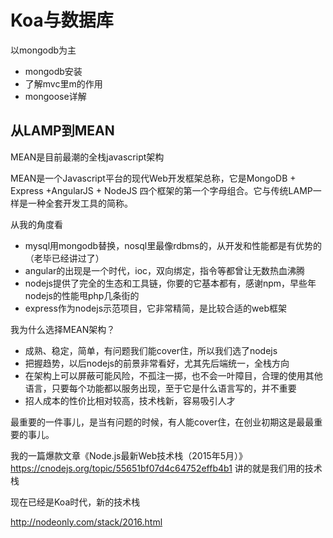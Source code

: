 # Koa与数据库

以mongodb为主

- mongodb安装
- 了解mvc里m的作用
- mongoose详解


## 从LAMP到MEAN

MEAN是目前最潮的全栈javascript架构

MEAN是一个Javascript平台的现代Web开发框架总称，它是MongoDB + Express +AngularJS + NodeJS 四个框架的第一个字母组合。它与传统LAMP一样是一种全套开发工具的简称。


从我的角度看

- mysql用mongodb替换，nosql里最像rdbms的，从开发和性能都是有优势的（老毕已经讲过了）
- angular的出现是一个时代，ioc，双向绑定，指令等都曾让无数热血沸腾
- nodejs提供了完全的生态和工具链，你要的它基本都有，感谢npm，早些年nodejs的性能甩php几条街的
- express作为nodejs示范项目，它非常精简，是比较合适的web框架


我为什么选择MEAN架构？

- 成熟、稳定，简单，有问题我们能cover住，所以我们选了nodejs
- 把握趋势，以后nodejs的前景非常看好，尤其先后端统一，全栈方向
- 在架构上可以屏蔽可能风险，不孤注一掷，也不会一叶障目，合理的使用其他语言，只要每个功能都以服务出现，至于它是什么语言写的，并不重要
- 招人成本的性价比相对较高，技术栈新，容易吸引人才

最重要的一件事儿，是当有问题的时候，有人能cover住，在创业初期这是最最重要的事儿。

我的一篇爆款文章《Node.js最新Web技术栈（2015年5月）》https://cnodejs.org/topic/55651bf07d4c64752effb4b1
讲的就是我们用的技术栈

现在已经是Koa时代，新的技术栈

http://nodeonly.com/stack/2016.html